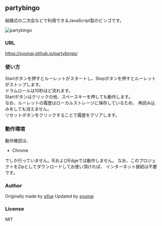 ## partybingo 

結婚式の二次会などで利用できるJavaScript製のビンゴです。

![partybingo](https://github.com/syumai/partybingo/raw/master/assets/screenshot.png)

### URL

https://syumai.github.io/partybingo/

### 使い方

Startボタンを押すとルーレットがスタートし、Stopボタンを押すとルーレットがストップします。  
ドラムロールは10秒ほど流れます。  
Startボタンはクリックの他、スペースキーを押しても動作します。  
なお、ルーレットの履歴はローカルストレージに保存しているため、
再読み込みをしても消えません。  
リセットボタンをクリックすることで履歴をクリアします。  

### 動作環境

動作確認は、

- Chrome

でしか行っていません。IEおよびEdgeでは動作しません。
なお、このプロジェクトをZipとしてダウンロードしてお使い頂ければ、
インターネット接続は不要です。

### Author

Originally made by [sifue](https://github.com/sifue/partybingo)
Updated by [syumai](https://github.com/syumai)

### License

MIT
